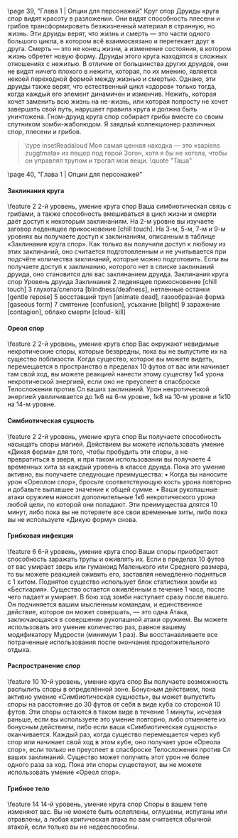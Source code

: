 \page 39, "Глава 1 | Опции для персонажей"
Круг спор
Друиды круга спор видят красоту в разложении.
Они видят способность плесени и грибов трансформировать безжизненный материал в странную, но жизнь. Эти друиды верят, что жизнь и смерть — это части одного большого цикла, в котором всё взаимосвязано и перетекает друг в друга.
Смерть — это не конец жизни, а изменение состояния, в котором жизнь обретет новую форму.
Друиды этого круга находятся в сложных отношениях с нежитью. В отличие от большинства других друидов, они не видят ничего плохого в нежити, которая, по их мнению, является некоей переходной формой между жизнью и смертью.
Однако, эти друиды также верят, что естественный цикл «здоров» только тогда, когда каждый его элемент динамичен и изменчив. Нежить, которая хочет заменить всю жизнь на не-жизнь, или которая попросту не хочет завершать свой путь, нарушает правила круга и должна быть уничтожена.
Гном-друид круга спор собирает грибы вместе со своим спутником зомби-жаболюдом.
Я заядлый коллекционер различных спор, плесени и грибов.
> \type insetReadaloud
> Моя самая ценная находка — это «sapiens zuggtmata» из пещер под горой Зогон, хотя я бы не хотела, чтобы он управлял трупом и трогал мои вещи.
> \quote "Таша"

\page 40, "Глава 1 | Опции для персонажей"
#### Заклинания круга
\feature 2
2-й уровень, умение круга спор
Ваша симбиотическая связь с грибами, а также способность вмешиваться в цикл жизни и смерти даёт доступ к некоторым заклинаниям. На 2-м уровне вы изучаете заговор леденящее прикосновение [chill touch].
На 3-м, 5-м, 7-м и 9-м уровнях вы получаете доступ к заклинаниям, описанным в таблице «Заклинания круга спор». Как только вы получили доступ к любому из этих заклинаний, оно считается подготовленным и не учитывается при подсчёте количества заклинаний, которые можно подготовить.
Если вы получаете доступ к заклинанию, которого нет в списке заклинаний друида, оно становится для вас заклинанием друида.
Заклинания круга спор
Уровень друида Заклинания
2 леденящее прикосновение [chill touch]
3 глухота/слепота [blindness/deafness],
нетленные останки [gentle repose]
5 восставший труп [animate dead],
газообразная форма [gaseous form]
7 смятение [confusion], усыхание [blight]
9 заражение [contagion], облако смерти [cloud- kill]
#### Ореол спор
\feature 2
2-й уровень, умение круга спор
Вас окружают невидимые некротические споры, которые безвредны, пока вы не выпустите их на существо поблизости. Когда существо, которое вы можете видеть, перемещается в пространство в пределах 10 футов от вас или начинает там свой ход, вы можете реакцией нанести этому существу
1к4 урона некротической энергией, если оно не преуспеет в спасброске Телосложения против Сл ваших заклинаний. Урон некротической энергией увеличивается до 1к6 на 6-м уровне, 1к8 на 10-м уровне и 1к10 на 14-м уровне.
#### Симбиотическая сущность
\feature 2
2-й уровень, умение круга спор
Вы получаете способность насыщать споры магией.
Действием вы можете использовать умение «Дикая форма» для того, чтобы пробудить эти споры, а не превратиться в зверя, и при таком использовании вы получаете 4 временных хита за каждый уровень в классе друида. Пока это умение активно, вы получаете следующие преимущества:
• Когда вы наносите урон «Ореолом спор», бросьте соответствующую кость урона повторно и добавьте выпавшее значение к общей сумме.
• Ваши рукопашные атаки оружием наносят дополнительные 1к6 некротического урона любой цели, по которой они попадают.
Эти преимущества длятся 10 минут, либо пока вы не потеряете все свои временные хиты, либо пока вы не используете «Дикую форму» снова.
#### Грибковая инфекция
\feature 6
6-й уровень, умение круга спор
Ваши споры приобретают способность заражать трупы и оживлять их. Если в пределах 10 футов от вас умирает зверь или гуманоид Маленького или
Среднего размера, то вы можете реакцией оживить его, заставляя немедленно подняться с 1 хитом.
Поднятое существо использует блок статистики зомби из «Бестиария». Существо остается оживлённым в течение 1 часа, после чего падает и умирает.
В бою ход зомби наступает сразу после вашего.
Он подчиняется вашим мысленным командам, и единственное действие, которое он может совершать, — это одна Атака, заключающаяся в совершении рукопашной атаки оружием.
Вы можете использовать это умение количество раз, равное вашему модификатору Мудрости (минимум 1 раз). Вы восстанавливаете все потраченные использования после окончания продолжительного отдыха.
#### Распространение спор
\feature 10
10-й уровень, умение круга спор
Вы получаете возможность распылить споры в определённой зоне. Бонусным действием, пока активно умение «Симбиотическая сущность», вы может выпустить споры на расстояние до 30 футов от себя в виде куба со стороной 10 футов. Эти споры остаются в таком виде в течение 1 минуты, исчезая раньше, если вы используете это умение повторно, либо отменяете их бонусным действием, либо если ваша «Симбиотическая сущность» оканчивается.
Каждый раз, когда существо перемещается через куб спор или начинает свой ход в этом кубе, оно получает урон «Ореола спор», если только не преуспеет в спасброске Телосложения против Сл ваших заклинаний. Существо может получить этот урон не более одного раза за ход.
Пока эти споры существуют, вы не можете использовать умение «Ореол спор».
#### Грибное тело
\feature 14
14-й уровень, умение круга спор
Споры в вашем теле изменяют вас. Вы не можете быть ослеплены, оглушены, испуганы или отравлены, а любая критическая атака по вам считается обычной атакой, если только вы не недееспособны.
